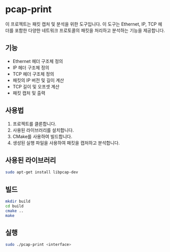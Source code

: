 # pcap-print

이 프로젝트는 패킷 캡처 및 분석을 위한 도구입니다. 이 도구는 Ethernet, IP, TCP 헤더를 포함한 다양한 네트워크 프로토콜의 패킷을 처리하고 분석하는 기능을 제공합니다.

## 기능
- Ethernet 헤더 구조체 정의
- IP 헤더 구조체 정의
- TCP 헤더 구조체 정의
- 패킷의 IP 버전 및 길이 계산
- TCP 길이 및 오프셋 계산
- 패킷 캡처 및 출력

## 사용법
1. 프로젝트를 클론합니다.
2. 사용된 라이브러리를 설치합니다.
3. CMake를 사용하여 빌드합니다.
4. 생성된 실행 파일을 사용하여 패킷을 캡처하고 분석합니다.

## 사용된 라이브러리 
```bash
sudo apt-get install libpcap-dev
```

## 빌드
```bash
mkdir build
cd build
cmake ..
make
```

## 실행
```bash
sudo ./pcap-print <interface>
```
